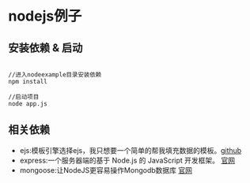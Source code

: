 # nodejs例子



## 安装依赖 & 启动

```

//进入nodeexample目录安装依赖
npm install

//启动项目
node app.js

```



## 相关依赖

- ejs:模板引擎选择ejs，我只想要一个简单的帮我填充数据的模板。[github](https://github.com/tj/ejs)
- express:一个服务器端的基于 Node.js 的 JavaScript 开发框架。 [官网](http://expressjs.com/)
- mongoose:让NodeJS更容易操作Mongodb数据库 [官网](http://mongoosejs.com/)